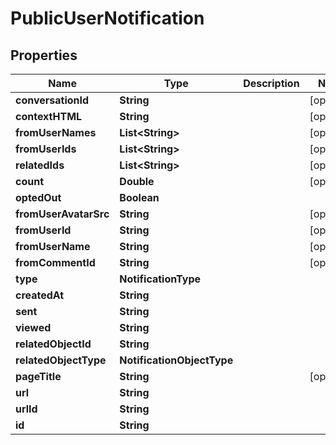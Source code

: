 

# PublicUserNotification


## Properties

| Name | Type | Description | Notes |
|------------ | ------------- | ------------- | -------------|
|**conversationId** | **String** |  |  [optional] |
|**contextHTML** | **String** |  |  [optional] |
|**fromUserNames** | **List&lt;String&gt;** |  |  [optional] |
|**fromUserIds** | **List&lt;String&gt;** |  |  [optional] |
|**relatedIds** | **List&lt;String&gt;** |  |  [optional] |
|**count** | **Double** |  |  [optional] |
|**optedOut** | **Boolean** |  |  |
|**fromUserAvatarSrc** | **String** |  |  [optional] |
|**fromUserId** | **String** |  |  [optional] |
|**fromUserName** | **String** |  |  [optional] |
|**fromCommentId** | **String** |  |  [optional] |
|**type** | **NotificationType** |  |  |
|**createdAt** | **String** |  |  |
|**sent** | **String** |  |  |
|**viewed** | **String** |  |  |
|**relatedObjectId** | **String** |  |  |
|**relatedObjectType** | **NotificationObjectType** |  |  |
|**pageTitle** | **String** |  |  [optional] |
|**url** | **String** |  |  |
|**urlId** | **String** |  |  |
|**id** | **String** |  |  |



